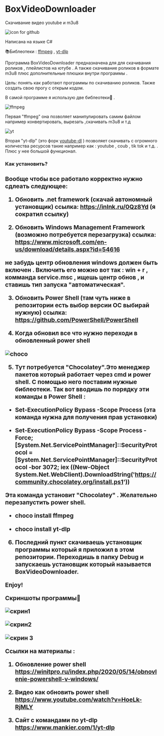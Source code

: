 # BoxVideoDownloader
Скачивание видео youtube и m3u8 

![icon for github](https://user-images.githubusercontent.com/51737588/187915147-e94a0484-ae41-47a0-aa07-05c14a425493.png)

Написана на языке C#

📚Библеотеки : <a href = "https://ffmpeg.org/">ffmpeg</a> , <a href = "https://github.com/yt-dlp/yt-dlp">yt-dlp</a>

Программа BoxVideoDownloader предназначена для для скачивания роликов , плейлистов на ютубе . А также скачивание роликов в формате m3u8 плюс дополнительные плюшки внутри программы .

Цель: понять как работают программы по скачиванию роликов. Также создать свою прогу с открым кодом.

В самой программе я использую две библеотеки🧐 . 

![ffmpeg](https://user-images.githubusercontent.com/51737588/187916922-acfc88b2-3601-4f31-9f0e-eb3ac16df59d.png)

Первая "ffmpeg" она позволяет манипулировать самим файлом например конвертировать, вырезать ,скачивать m3u8 и т.д

![yt](https://user-images.githubusercontent.com/51737588/187918712-b15e9b65-6aa7-49f7-be3a-392f39e12482.png)

Вторая "yt-dlp" (это форк <a href = "https://youtube-dl.org/">youtube-dl</a> ) позволяет скачивать с огромного количества ресурсов такие например как : youtube , coub , tik tok и т.д. . Плюс у нее большой функционал.


<b><h3>Как установить?<h3></b>

Вообще чтобы все работало корректно нужно сдлеать следующее:

1) Обновить .net framework (скачай автономный установщик) ссылка: https://inlnk.ru/0Qz8Yd   (я сократил  ссылку)

2) Обновить Windows Management Framework (возможно потребуется перезагрузка)  ссылка: https://www.microsoft.com/en-us/download/details.aspx?id=54616

не забудь центр обновления windows должен быть включен . Включить его можно вот так : win + r , комманда service.msc , ищешь центр обнов , и ставишь тип запуска "автоматическая".

3) Обновить Power Shell (там чуть ниже в репозитории есть выбор версии ОС выбирай нужную)  ссылка: https://github.com/PowerShell/PowerShell

4) Когда обновил все что нужно переходи в обновленный power shell

![choco](https://user-images.githubusercontent.com/51737588/187921587-dcdf0aab-143d-43fa-94bc-f213ba6279ee.png)

5) Тут потребуется "Chocolatey".Это менеджер пакетов который работает через cmd и power shell. С помощью него поставим нужные библеотеки. Так вот вводишь по порядку эти команды в Power Shell :

- Set-ExecutionPolicy Bypass -Scope Process (эта команда нужна для получения прав установки)

- Set-ExecutionPolicy Bypass -Scope Process -Force; [System.Net.ServicePointManager]::SecurityProtocol = [System.Net.ServicePointManager]::SecurityProtocol -bor 3072; iex ((New-Object System.Net.WebClient).DownloadString('https://community.chocolatey.org/install.ps1'))

Эта команда установит "Chocolatey" . Желательно перезапустить power shell.

- choco install ffmpeg

- choco install yt-dlp

6) Последний пункт скачиваешь установщик программы который я приложил в этом репозитории. Переходишь в папку Debug и запускаешь установщик который называется BoxVideoDownloader.

<b>Enjoy!</b>


Скриншоты программы🦉

![скрин1](https://user-images.githubusercontent.com/51737588/187923487-325cb3e4-425b-4853-9d9c-5cd21ff39b86.jpg)

![скрин2](https://user-images.githubusercontent.com/51737588/187923530-52c6c0b4-af94-4dd1-88a4-57a840af669a.jpg)

![скрин 3](https://user-images.githubusercontent.com/51737588/187923560-52d2d9ef-6ba0-46c8-ba7f-2b8a0b8e0898.jpg)


Ссылки на материалы :

1) Обновление power shell https://winitpro.ru/index.php/2020/05/14/obnovlenie-powershell-v-windows/

2) Видео как обновить power shell https://www.youtube.com/watch?v=HoeLk-RjMLY

3) Сайт с командами по yt-dlp https://www.mankier.com/1/yt-dlp



